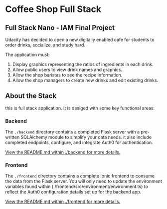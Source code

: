 # Coffee Shop Full Stack

## Full Stack Nano - IAM Final Project

Udacity has decided to open a new digitally enabled cafe for students to order drinks, socialize, and study hard.

The application must:

1) Display graphics representing the ratios of ingredients in each drink.
2) Allow public users to view drink names and graphics.
3) Allow the shop baristas to see the recipe information.
4) Allow the shop managers to create new drinks and edit existing drinks.

## About the Stack

this is full stack application. It is desiged with some key functional areas:

### Backend

The `./backend` directory contains a completed Flask server with a pre-written SQLAlchemy module to simplify your data needs. it also include completed endpoints, configure, and integrate Auth0 for authentication.

[View the README.md within ./backend for more details.](./backend/README.md)

### Frontend

The `./frontend` directory contains a complete Ionic frontend to consume the data from the Flask server. You will only need to update the environment variables found within (./frontend/src/environment/environment.ts) to reflect the Auth0 configuration details set up for the backend app. 

[View the README.md within ./frontend for more details.](./frontend/README.md)
